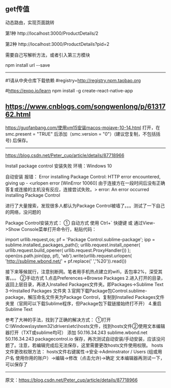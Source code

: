 

get传值
---

动态路由，实现页面跳转

第1种
http://localhost:3000/ProductDetails/2

第2种
http://localhost:3000/ProductDetails?pid=2

需要自己写解析方法，或者引入第三方模块

npm install url --save















-------------------------------

#1请从中央仓库下载依赖
#registry=http://registry.npm.taobao.org



#https://expo.io/learn
npm install -g create-react-native-app

https://www.cnblogs.com/songwenlong/p/6131762.html
---------
https://guofanbang.com/使用vm15安装macos-mojave-10-14.html
打开，在 smc.present = "TRUE" 后添加（smc.version = "0"）(建议您复制，不包括括号) 后保存。

-----------


https://blog.csdn.net/Peter_cup/article/details/87718966

Install package control 安装失败
环境：Windows 10

自动安装 报错：
Error installing Package Control: HTTP error encountered, giving up - <urlopen error [WinError 10060] 由于连接方在一段时间后没有正确答复或连接的主机没有反应，连接尝试失败。>
error: An error occurred installing Package Control

进行了大量搜索，发现很多人都认为Package Control被墙了。。。测试了一下自己的网络，没问题的

Package Control安装方式：
① 自动方式
使用 Ctrl+` 快捷键 或 通过View->Show Console菜单打开命令行，粘贴代码：

import urllib.request,os; pf = 'Package
Control.sublime-package'; ipp = sublime.installed_packages_path(); urllib.request.install_opener(
urllib.request.build_opener( urllib.request.ProxyHandler()) );
open(os.path.join(ipp, pf), 'wb').write(urllib.request.urlopen(
'http://sublime.wbond.net/' + pf.replace(' ','%20')).read())

接下来等候就行，注意别断网。笔者用手机热点建立的wifi，丢包率2%，深受其害。。。
②手动方式
1.点击Preferences->Browse Packages
2.进入打开的目录，返回上层目录，再进入Installed Packages文件夹。即Packages->Sublime Text 3->Installed Packages 文件夹
3.官网下载Package包Control.sublime-package，解压命名文件夹为Package Control，复制到Installed Packages文件夹里（官网可以下载Sublime程序，但Package包下载链接始终打不开）
4.重启Sublime Text

参考了大神的手法，找到了正确的解决方式：
①打开C:\Windows\system32\drivers\etc\hosts文件，找到hosts文件②使用文本编辑器打开（TXT或sublime均可）
添加
50.116.34.243 sublime.wbond.net
50.116.34.243 packagecontrol.io
保存，再次测试自动安装/手动安装，应该没问题了。注意，若编辑完成后无法保存，这里需要更改hosts文件使用权限。
hosts文件更改权限方法：
hosts文件右键属性->安全->Adminstrator / Users (组或用户名 使用你用的账户）->编辑->修改（点击允许)->确定
文本编辑器再测试一下，可以保存了

--------------------- 
原文：https://blog.csdn.net/Peter_cup/article/details/87718966 


